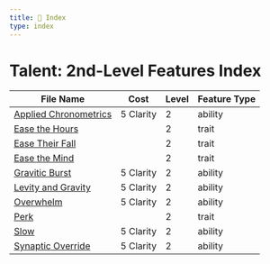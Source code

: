 ```yaml
---
title: 📑 Index
type: index
---
```


# Talent: 2nd-Level Features Index

| File Name                                           | Cost      | Level | Feature Type |
| --------------------------------------------------- | --------- | ----- | ------------ |
| [Applied Chronometrics](../Applied%20Chronometrics) | 5 Clarity | 2     | ability      |
| [Ease the Hours](../Ease%20the%20Hours)             |           | 2     | trait        |
| [Ease Their Fall](../Ease%20Their%20Fall)           |           | 2     | trait        |
| [Ease the Mind](../Ease%20the%20Mind)               |           | 2     | trait        |
| [Gravitic Burst](../Gravitic%20Burst)               | 5 Clarity | 2     | ability      |
| [Levity and Gravity](../Levity%20and%20Gravity)     | 5 Clarity | 2     | ability      |
| [Overwhelm](../Overwhelm)                           | 5 Clarity | 2     | ability      |
| [Perk](../Perk)                                     |           | 2     | trait        |
| [Slow](../Slow)                                     | 5 Clarity | 2     | ability      |
| [Synaptic Override](../Synaptic%20Override)         | 5 Clarity | 2     | ability      |
